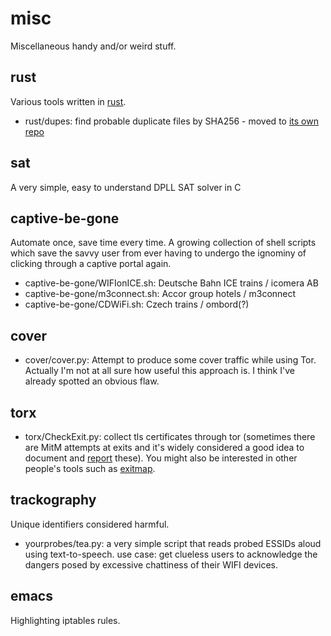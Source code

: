 # misc
Miscellaneous handy and/or weird stuff.

## rust
Various tools written in [rust](https://www.rust-lang.org).
- rust/dupes: find probable duplicate files by SHA256 - moved to [its own repo](https://github.com/fnordomat/dupes)

## sat
A very simple, easy to understand DPLL SAT solver in C

## captive-be-gone
Automate once, save time every time. A growing collection of shell scripts which save the savvy user from ever having to undergo the ignominy of clicking through a captive portal again.
- captive-be-gone/WIFIonICE.sh: Deutsche Bahn ICE trains / icomera AB
- captive-be-gone/m3connect.sh: Accor group hotels / m3connect
- captive-be-gone/CDWiFi.sh:    Czech trains / ombord(?)

## cover
- cover/cover.py: Attempt to produce some cover traffic while using Tor.
Actually I'm not at all sure how useful this approach is. I think I've already spotted an obvious flaw.

## torx
- torx/CheckExit.py: collect tls certificates through tor (sometimes there are MitM attempts at exits and it's widely considered a good idea to document and [report](https://blog.torproject.org/blog/how-report-bad-relays) these). You might also be interested in other people's tools such as [exitmap](https://github.com/NullHypothesis/exitmap).

## trackography
Unique identifiers considered harmful.
- yourprobes/tea.py: a very simple script that reads probed ESSIDs aloud using text-to-speech. use case: get clueless users to acknowledge the dangers posed by excessive chattiness of their WIFI devices.

## emacs
Highlighting iptables rules.

